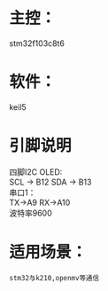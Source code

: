 # 主控：
  stm32f103c8t6
# 软件：
  keil5

# 引脚说明
四脚I2C OLED:  \
  SCL -> B12	SDA -> B13 \
串口1： \
  TX->A9    RX->A10 \
  波特率9600 			 

  # 适用场景：
    stm32与k210,openmv等通信
